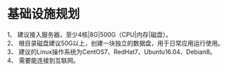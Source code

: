 # 基础设施规划

1、	建议接入服务器，至少4核|8G|500G（CPU|内存|磁盘）。  
2、	根目录磁盘建议50G以上，创建一块独立的数据盘，用于日常应用运行使用。  
3、	建议的Linux操作系统为CentOS7、RedHat7、Ubuntu16.04、Debian8。  
4、	需要能连接到互联网。
